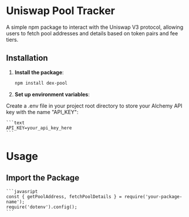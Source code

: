 # Uniswap Pool Tracker

A simple npm package to interact with the Uniswap V3 protocol, allowing users to fetch pool addresses and details based on token pairs and fee tiers.

## Installation

1. **Install the package**:
   ```bash
   npm install dex-pool
   ```

2. **Set up environment variables**:

Create a .env file in your project root directory to store your Alchemy API key with the name "API_KEY":

    ```text
    API_KEY=your_api_key_here
    ```

# Usage

## Import the Package

    ```javasript
    const { getPoolAddress, fetchPoolDetails } = require('your-package-name');
    require('dotenv').config();
    ```